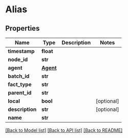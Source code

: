 # Alias

## Properties
Name | Type | Description | Notes
------------ | ------------- | ------------- | -------------
**timestamp** | **float** |  | 
**node_id** | **str** |  | 
**agent** | [**Agent**](Agent.md) |  | 
**batch_id** | **str** |  | 
**fact_type** | **str** |  | 
**parent_id** | **str** |  | 
**local** | **bool** |  | [optional] 
**description** | **str** |  | [optional] 
**name** | **str** |  | 

[[Back to Model list]](../README.md#documentation-for-models) [[Back to API list]](../README.md#documentation-for-api-endpoints) [[Back to README]](../README.md)


